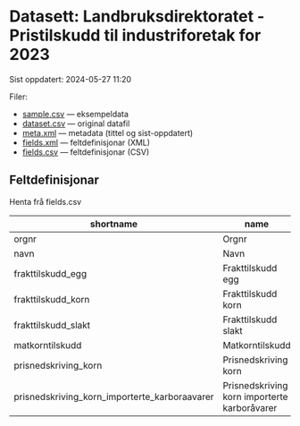 # Datasett: 	Landbruksdirektoratet - Pristilskudd til industriforetak for 2023
 Sist oppdatert: 2024-05-27 11:20

 Filer:
 - [sample.csv](sample.csv) — eksempeldata
 - [dataset.csv](dataset.csv) — original datafil
 - [meta.xml](meta.xml) — metadata (tittel og sist-oppdatert)
 - [fields.xml](fields.xml) — feltdefinisjonar (XML)
 - [fields.csv](fields.csv) — feltdefinisjonar (CSV)


## Feltdefinisjonar
Henta frå fields.csv

| shortname | name | content |
| --- | --- | --- |
| orgnr | Orgnr |  |
| navn | Navn |  |
| frakttilskudd_egg | Frakttilskudd egg |  |
| frakttilskudd_korn | Frakttilskudd korn |  |
| frakttilskudd_slakt | Frakttilskudd slakt |  |
| matkorntilskudd | Matkorntilskudd |  |
| prisnedskriving_korn | Prisnedskriving korn |  |
| prisnedskriving_korn_importerte_karboraavarer | Prisnedskriving korn importerte karboråvarer |  |
